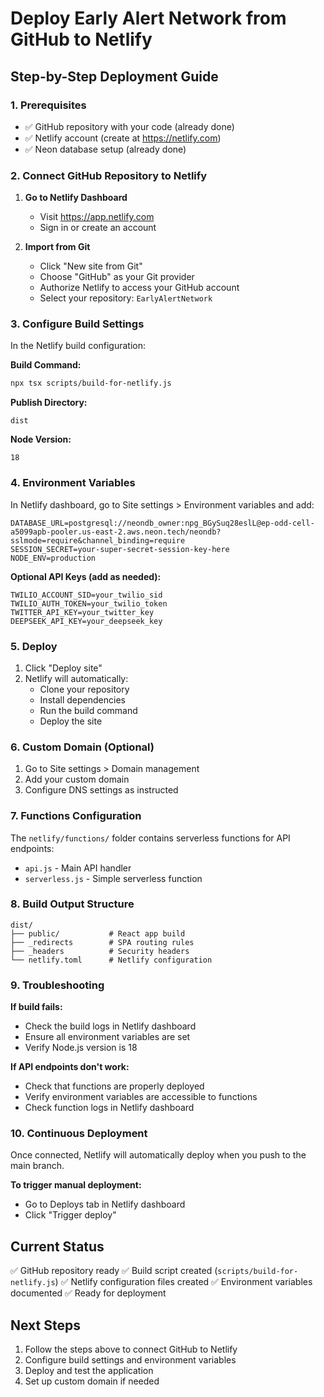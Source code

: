 # Deploy Early Alert Network from GitHub to Netlify

## Step-by-Step Deployment Guide

### 1. Prerequisites
- ✅ GitHub repository with your code (already done)
- ✅ Netlify account (create at https://netlify.com)
- ✅ Neon database setup (already done)

### 2. Connect GitHub Repository to Netlify

1. **Go to Netlify Dashboard**
   - Visit https://app.netlify.com
   - Sign in or create an account

2. **Import from Git**
   - Click "New site from Git"
   - Choose "GitHub" as your Git provider
   - Authorize Netlify to access your GitHub account
   - Select your repository: `EarlyAlertNetwork`

### 3. Configure Build Settings

In the Netlify build configuration:

**Build Command:**
```bash
npx tsx scripts/build-for-netlify.js
```

**Publish Directory:**
```
dist
```

**Node Version:**
```
18
```

### 4. Environment Variables

In Netlify dashboard, go to Site settings > Environment variables and add:

```
DATABASE_URL=postgresql://neondb_owner:npg_BGySuq28eslL@ep-odd-cell-a5099apb-pooler.us-east-2.aws.neon.tech/neondb?sslmode=require&channel_binding=require
SESSION_SECRET=your-super-secret-session-key-here
NODE_ENV=production
```

**Optional API Keys (add as needed):**
```
TWILIO_ACCOUNT_SID=your_twilio_sid
TWILIO_AUTH_TOKEN=your_twilio_token
TWITTER_API_KEY=your_twitter_key
DEEPSEEK_API_KEY=your_deepseek_key
```

### 5. Deploy

1. Click "Deploy site"
2. Netlify will automatically:
   - Clone your repository
   - Install dependencies
   - Run the build command
   - Deploy the site

### 6. Custom Domain (Optional)

1. Go to Site settings > Domain management
2. Add your custom domain
3. Configure DNS settings as instructed

### 7. Functions Configuration

The `netlify/functions/` folder contains serverless functions for API endpoints:
- `api.js` - Main API handler
- `serverless.js` - Simple serverless function

### 8. Build Output Structure

```
dist/
├── public/           # React app build
├── _redirects        # SPA routing rules
├── _headers          # Security headers
└── netlify.toml      # Netlify configuration
```

### 9. Troubleshooting

**If build fails:**
- Check the build logs in Netlify dashboard
- Ensure all environment variables are set
- Verify Node.js version is 18

**If API endpoints don't work:**
- Check that functions are properly deployed
- Verify environment variables are accessible to functions
- Check function logs in Netlify dashboard

### 10. Continuous Deployment

Once connected, Netlify will automatically deploy when you push to the main branch.

**To trigger manual deployment:**
- Go to Deploys tab in Netlify dashboard
- Click "Trigger deploy"

## Current Status

✅ GitHub repository ready
✅ Build script created (`scripts/build-for-netlify.js`)
✅ Netlify configuration files created
✅ Environment variables documented
✅ Ready for deployment

## Next Steps

1. Follow the steps above to connect GitHub to Netlify
2. Configure build settings and environment variables
3. Deploy and test the application
4. Set up custom domain if needed
